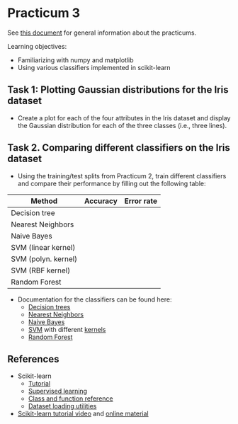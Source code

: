Practicum 3
===========

See [this document](../Practicum.md) for general information about the practicums.

Learning objectives:
  - Familiarizing with numpy and matplotlib
  - Using various classifiers implemented in scikit-learn

## Task 1: Plotting Gaussian distributions for the Iris dataset

  - Create a plot for each of the four attributes in the Iris dataset and display the Gaussian distribution for each of the three classes (i.e., three lines).


## Task 2. Comparing different classifiers on the Iris dataset

  - Using the training/test splits from Practicum 2, train different classifiers and compare their performance by filling out the following table:

| Method               | Accuracy | Error rate |
| -------------------- | -------- | ---------- |
| Decision tree        |          |            |
| Nearest Neighbors    |          |            |
| Naive Bayes          |          |            |
| SVM (linear kernel)  |          |            |
| SVM (polyn. kernel)  |          |            |
| SVM (RBF kernel)     |          |            |
| Random Forest        |          |            |

  - Documentation for the classifiers can be found here:
    * [Decision trees](http://scikit-learn.org/stable/modules/tree.html)
    * [Nearest Neighbors](http://scikit-learn.org/stable/modules/neighbors.html)
    * [Naive Bayes](http://scikit-learn.org/stable/modules/naive_bayes.html)
    * [SVM](http://scikit-learn.org/stable/modules/svm.html) with different [kernels](http://scikit-learn.org/stable/auto_examples/svm/plot_svm_kernels.html)
    * [Random Forest](http://scikit-learn.org/stable/modules/ensemble.html#forests-of-randomized-trees)


## References

  - Scikit-learn
    * [Tutorial](http://scikit-learn.org/stable/tutorial/index.html)
    * [Supervised learning](http://scikit-learn.org/stable/supervised_learning.html)
    * [Class and function reference](http://scikit-learn.org/stable/modules/classes.html)
    * [Dataset loading utilities](http://scikit-learn.org/stable/datasets/index.html)
  - [Scikit-learn tutorial video](https://vimeo.com/53062607) and [online material](http://www.astroml.org/sklearn_tutorial/)
